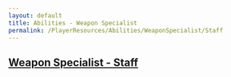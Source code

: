 ```yaml
---
layout: default
title: Abilities - Weapon Specialist
permalink: /PlayerResources/Abilities/WeaponSpecialist/Staff
---
```

## [Weapon Specialist - Staff](#Staff)